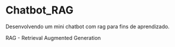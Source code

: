 # Chatbot_RAG

Desenvolvendo um mini chatbot com rag para fins de aprendizado.

RAG - Retrieval Augmented Generation
